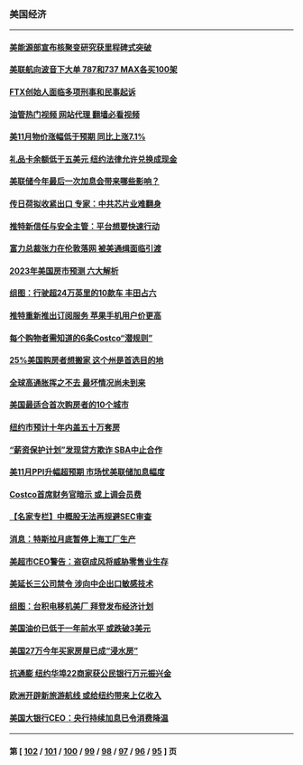 ### 美国经济
---
#### [美能源部宣布核聚变研究获里程碑式突破](../../pages/ncid1078158/n13884133.md?12140845) 
#### [美联航向波音下大单 787和737 MAX各买100架](../../pages/ncid1078158/n13884113.md?12140845) 
#### [FTX创始人面临多项刑事和民事起诉](../../pages/ncid1078158/n13884084.md?12140845) 
#### [油管热门视频 网站代理 翻墙必看视频](http://138.2.39.72:81/youtube.html?epic-marker?12140845)
#### [美11月物价涨幅低于预期 同比上涨7.1%](../../pages/ncid1078158/n13884091.md?12140845) 
#### [礼品卡余额低于五美元 纽约法律允许兑换成现金](../../pages/ncid1078158/n13883740.md?12140845) 
#### [美联储今年最后一次加息会带来哪些影响？](../../pages/ncid1078158/n13883545.md?12140845) 
#### [传日荷拟收紧出口 专家：中共芯片业难翻身](../../pages/ncid1078158/n13883496.md?12140845) 
#### [推特新信任与安全主管：平台想要快速行动](../../pages/ncid1078158/n13883387.md?12140845) 
#### [富力总裁张力在伦敦落网 被美通缉面临引渡](../../pages/ncid1078158/n13883423.md?12140845) 
#### [2023年美国房市预测 六大解析](../../pages/ncid1078158/n13882966.md?12140845) 
#### [组图：行驶超24万英里的10款车 丰田占六](../../pages/ncid1078158/n13880599.md?12140845) 
#### [推特重新推出订阅服务 苹果手机用户价更高](../../pages/ncid1078158/n13882701.md?12140845) 
#### [每个购物者需知道的6条Costco“潜规则”](../../pages/ncid1078158/n13881398.md?12140845) 
#### [25%美国购房者想搬家 这个州是首选目的地](../../pages/ncid1078158/n13882415.md?12140845) 
#### [全球高通胀挥之不去 最坏情况尚未到来](../../pages/ncid1078158/n13882292.md?12140845) 
#### [美国最适合首次购房者的10个城市](../../pages/ncid1078158/n13881900.md?12140845) 
#### [纽约市预计十年内盖五十万套房](../../pages/ncid1078158/n13881969.md?12140845) 
#### [“薪资保护计划”发现贷方欺诈 SBA中止合作](../../pages/ncid1078158/n13881986.md?12140845) 
#### [美11月PPI升幅超预期 市场忧美联储加息幅度](../../pages/ncid1078158/n13881855.md?12140845) 
#### [Costco首席财务官暗示 或上调会员费](../../pages/ncid1078158/n13881808.md?12140845) 
#### [【名家专栏】中概股无法再规避SEC审查](../../pages/ncid1078158/n13881659.md?12140845) 
#### [消息：特斯拉月底暂停上海工厂生产](../../pages/ncid1078158/n13881710.md?12140845) 
#### [美超市CEO警告：盗窃成风将威胁零售业生存](../../pages/ncid1078158/n13881306.md?12140845) 
#### [美延长三公司禁令 涉向中企出口敏感技术](../../pages/ncid1078158/n13881160.md?12140845) 
#### [组图：台积电移机美厂 拜登发布经济计划](../../pages/ncid1078158/n13880859.md?12140845) 
#### [美国油价已低于一年前水平 或跌破3美元](../../pages/ncid1078158/n13881002.md?12140845) 
#### [美国27万今年买家房屋已成“浸水房”](../../pages/ncid1078158/n13881039.md?12140845) 
#### [抗通膨 纽约华埠22商家获公民银行万元振兴金](../../pages/ncid1078158/n13880625.md?12140845) 
#### [欧洲开辟新旅游航线 或给纽约带来上亿收入](../../pages/ncid1078158/n13880632.md?12140845) 
#### [美国大银行CEO：央行持续加息已令消费降温](../../pages/ncid1078158/n13880518.md?12140845) 

---
#### 第 [ [102](./102.md?12140845) / [101](./101.md?12140845) / [100](./100.md?12140845) / [99](./99.md?12140845) / [98](./98.md?12140845) / [97](./97.md?12140845) / [96](./96.md?12140845) / [95](./95.md?12140845) ] 页
